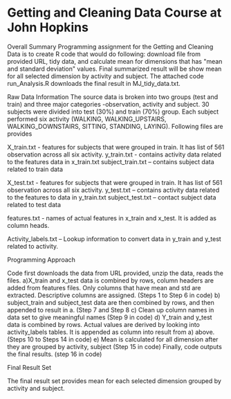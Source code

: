 Getting and Cleaning Data Course at John Hopkins
======================

Overall Summary
  Programming assignment for the Getting and Cleaning Data is to create R code that would do following: download file from provided URL, tidy data, and calculate mean for dimensions that has "mean and standard deviation" values.  Final summarized result will be show mean for all selected dimension by activity and subject.  The attached code run_Analysis.R downloads the final result in MJ_tidy_data.txt.

Raw Data Information
  The source data is broken into two groups (test and train) and three major categories -observation, activity and subject. 30 subjects were divided into test (30%) and train (70%) group.  Each subject performed six activity (WALKING, WALKING_UPSTAIRS, WALKING_DOWNSTAIRS, SITTING, STANDING, LAYING).  Following files are provides
 
 X_train.txt -  features for subjects that were grouped in train. It has list of 561 observation across all six activity.
 y_train.txt -  contains activity data related to the features data in x_train.txt
 subject_train.txt – contains subject data related to train data

 X_test.txt - features for subjects that were grouped in train. It has list of 561 observation across all six activity.
 y_test.txt – contains activity data related to the features to data in y_train.txt
subject_test.txt – contact subject data related to test data
  

features.txt -  names of actual features in x_train and x_test.  It is added as column heads.

Activity_labels.txt – Lookup information to convert data in y_train and y_test related to activity.

Programming Approach

Code first downloads the data from URL provided, unzip the data, reads the files.
a)X_train and x_test data is combined by rows, column headers are added from features files. Only columns that have mean and std are extracted. Descriptive columns are assigned. (Steps 1 to Step 6 in code)
b) subject_train and subject_test data are then combined by rows, and then appended to result in a. (Step 7 and Step 8
c) Clean up column names in data set to give meaningful names (Step 9 in code)
d) Y_train and y_test data is combined by rows.  Actual values are derived by looking into activity_labels tables. It is appended as column into result from a) above. (Steps 10 to Steps 14 in code)
e) Mean is calculated for all dimension after they are grouped by activity, subject (Step 15 in code)
Finally, code outputs the final results. (step 16 in code)

Final Result Set

The final result set provides mean for each selected dimension grouped by activity and subject. 



	
	




  
  
  


	
	




  
  
  
